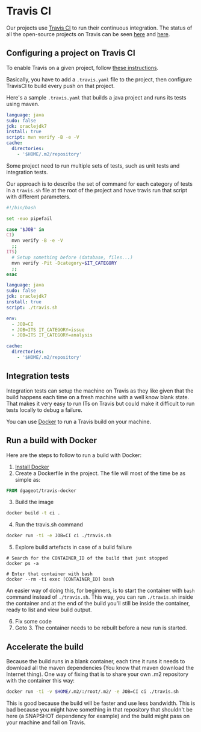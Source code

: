 # Travis CI

Our projects use [Travis CI][travis] to run their continuous integration.
The status of all the open-source projects on Travis can be seen [here][travis-sonarsource] and [here][travis-sonarcommunity].

## Configuring a project on Travis CI

To enable Travis on a given project, follow [these instructions][enable].

Basically, you have to add a `.travis.yaml` file to the project,
then configure TravisCI to build every push on that project.

Here's a sample `.travis.yaml` that builds a java project and runs its tests using maven.

```yaml
language: java
sudo: false
jdk: oraclejdk7
install: true
script: mvn verify -B -e -V
cache:
  directories:
    - '$HOME/.m2/repository'
```

Some project need to run multiple sets of tests, such as unit tests and integration tests.

Our approach is to describe the set of command for each category of tests in a `travis.sh` file at the root of the project and have travis run that script with different parameters.

```bash
#!/bin/bash

set -euo pipefail

case "$JOB" in
CI)
  mvn verify -B -e -V
  ;;
ITS)
  # Setup something before (database, files...)
  mvn verify -Pit -Dcategory=$IT_CATEGORY
  ;;
esac
```

```yaml
language: java
sudo: false
jdk: oraclejdk7
install: true
script: ./travis.sh

env:
  - JOB=CI
  - JOB=ITS IT_CATEGORY=issue
  - JOB=ITS IT_CATEGORY=analysis

cache:
  directories:
    - '$HOME/.m2/repository'
```

## Integration tests

Integration tests can setup the machine on Travis as they like given that the
build happens each time on a fresh machine with a well know blank state.
That makes it very easy to run ITs on Travis but could make it difficult
to run tests locally to debug a failure.

You can use [Docker][docker] to run a Travis build on your machine.

## Run a build with Docker

Here are the steps to follow to run a build with Docker:

 1. [Install Docker][install]
 2. Create a Dockerfile in the project. The file will most of the time be as simple as:

```Dockerfile
FROM dgageot/travis-docker
```

 3. Build the image

```bash
docker build -t ci .
```

 4. Run the travis.sh command

```bash
docker run -ti -e JOB=CI ci ./travis.sh
```

 5. Explore build artefacts in case of a build failure

```
# Search for the CONTAINER_ID of the build that just stopped
docker ps -a

# Enter that container with bash
docker --rm -ti exec [CONTAINER_ID] bash
```

An easier way of doing this, for beginners, is to start the container with `bash` command instead of `./travis.sh`.
This way, you can run `./travis.sh` inside the container and at the end of the build you'll still be inside the container, ready to list and view build output.

 6. Fix some code
 7. Goto 3. The container needs to be rebuilt before a new run is started.

## Accelerate the build

Because the build runs in a blank container, each time it runs it needs to download
all the maven dependencies (You know that maven download the Internet thing).
One way of fixing that is to share your own .m2 repository with the container
this way:

```bash
docker run -ti -v $HOME/.m2/:/root/.m2/ -e JOB=CI ci ./travis.sh
```

This is good because the build will be faster and use less bandwidth.
This is bad because you might have something in that repository that shouldn't
be here (a SNAPSHOT dependency for example) and the build might pass on
your machine and fail on Travis.

[travis]: https://travis-ci.org/
[travis-sonarsource]: https://travis-ci.org/SonarSource
[travis-sonarcommunity]: https://travis-ci.org/SonarCommunity
[enable]: http://docs.travis-ci.com/user/getting-started/
[docker]: https://www.docker.com/
[install]: https://docs.docker.com/

